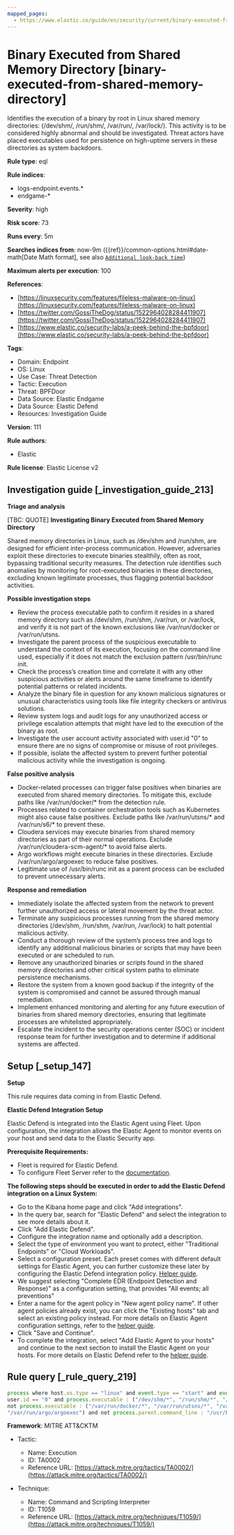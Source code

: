 ```yaml
---
mapped_pages:
  - https://www.elastic.co/guide/en/security/current/binary-executed-from-shared-memory-directory.html
---
```


# Binary Executed from Shared Memory Directory [binary-executed-from-shared-memory-directory]

Identifies the execution of a binary by root in Linux shared memory directories: (/dev/shm/, /run/shm/, /var/run/, /var/lock/). This activity is to be considered highly abnormal and should be investigated. Threat actors have placed executables used for persistence on high-uptime servers in these directories as system backdoors.

**Rule type**: eql

**Rule indices**:

* logs-endpoint.events.*
* endgame-*

**Severity**: high

**Risk score**: 73

**Runs every**: 5m

**Searches indices from**: now-9m ({{ref}}/common-options.html#date-math[Date Math format], see also [`Additional look-back time`](docs-content://solutions/security/detect-and-alert/create-detection-rule.md#rule-schedule))

**Maximum alerts per execution**: 100

**References**:

* [https://linuxsecurity.com/features/fileless-malware-on-linux](https://linuxsecurity.com/features/fileless-malware-on-linux)
* [https://twitter.com/GossiTheDog/status/1522964028284411907](https://twitter.com/GossiTheDog/status/1522964028284411907)
* [https://www.elastic.co/security-labs/a-peek-behind-the-bpfdoor](https://www.elastic.co/security-labs/a-peek-behind-the-bpfdoor)

**Tags**:

* Domain: Endpoint
* OS: Linux
* Use Case: Threat Detection
* Tactic: Execution
* Threat: BPFDoor
* Data Source: Elastic Endgame
* Data Source: Elastic Defend
* Resources: Investigation Guide

**Version**: 111

**Rule authors**:

* Elastic

**Rule license**: Elastic License v2

## Investigation guide [_investigation_guide_213]

**Triage and analysis**

[TBC: QUOTE]
**Investigating Binary Executed from Shared Memory Directory**

Shared memory directories in Linux, such as /dev/shm and /run/shm, are designed for efficient inter-process communication. However, adversaries exploit these directories to execute binaries stealthily, often as root, bypassing traditional security measures. The detection rule identifies such anomalies by monitoring for root-executed binaries in these directories, excluding known legitimate processes, thus flagging potential backdoor activities.

**Possible investigation steps**

* Review the process executable path to confirm it resides in a shared memory directory such as /dev/shm, /run/shm, /var/run, or /var/lock, and verify it is not part of the known exclusions like /var/run/docker or /var/run/utsns.
* Investigate the parent process of the suspicious executable to understand the context of its execution, focusing on the command line used, especially if it does not match the exclusion pattern /usr/bin/runc init.
* Check the process’s creation time and correlate it with any other suspicious activities or alerts around the same timeframe to identify potential patterns or related incidents.
* Analyze the binary file in question for any known malicious signatures or unusual characteristics using tools like file integrity checkers or antivirus solutions.
* Review system logs and audit logs for any unauthorized access or privilege escalation attempts that might have led to the execution of the binary as root.
* Investigate the user account activity associated with user.id "0" to ensure there are no signs of compromise or misuse of root privileges.
* If possible, isolate the affected system to prevent further potential malicious activity while the investigation is ongoing.

**False positive analysis**

* Docker-related processes can trigger false positives when binaries are executed from shared memory directories. To mitigate this, exclude paths like /var/run/docker/* from the detection rule.
* Processes related to container orchestration tools such as Kubernetes might also cause false positives. Exclude paths like /var/run/utsns/* and /var/run/s6/* to prevent these.
* Cloudera services may execute binaries from shared memory directories as part of their normal operations. Exclude /var/run/cloudera-scm-agent/* to avoid false alerts.
* Argo workflows might execute binaries in these directories. Exclude /var/run/argo/argoexec to reduce false positives.
* Legitimate use of /usr/bin/runc init as a parent process can be excluded to prevent unnecessary alerts.

**Response and remediation**

* Immediately isolate the affected system from the network to prevent further unauthorized access or lateral movement by the threat actor.
* Terminate any suspicious processes running from the shared memory directories (/dev/shm, /run/shm, /var/run, /var/lock) to halt potential malicious activity.
* Conduct a thorough review of the system’s process tree and logs to identify any additional malicious binaries or scripts that may have been executed or are scheduled to run.
* Remove any unauthorized binaries or scripts found in the shared memory directories and other critical system paths to eliminate persistence mechanisms.
* Restore the system from a known good backup if the integrity of the system is compromised and cannot be assured through manual remediation.
* Implement enhanced monitoring and alerting for any future execution of binaries from shared memory directories, ensuring that legitimate processes are whitelisted appropriately.
* Escalate the incident to the security operations center (SOC) or incident response team for further investigation and to determine if additional systems are affected.


## Setup [_setup_147]

**Setup**

This rule requires data coming in from Elastic Defend.

**Elastic Defend Integration Setup**

Elastic Defend is integrated into the Elastic Agent using Fleet. Upon configuration, the integration allows the Elastic Agent to monitor events on your host and send data to the Elastic Security app.

**Prerequisite Requirements:**

* Fleet is required for Elastic Defend.
* To configure Fleet Server refer to the [documentation](docs-content://reference/ingestion-tools/fleet/fleet-server.md).

**The following steps should be executed in order to add the Elastic Defend integration on a Linux System:**

* Go to the Kibana home page and click "Add integrations".
* In the query bar, search for "Elastic Defend" and select the integration to see more details about it.
* Click "Add Elastic Defend".
* Configure the integration name and optionally add a description.
* Select the type of environment you want to protect, either "Traditional Endpoints" or "Cloud Workloads".
* Select a configuration preset. Each preset comes with different default settings for Elastic Agent, you can further customize these later by configuring the Elastic Defend integration policy. [Helper guide](docs-content://solutions/security/configure-elastic-defend/configure-an-integration-policy-for-elastic-defend.md).
* We suggest selecting "Complete EDR (Endpoint Detection and Response)" as a configuration setting, that provides "All events; all preventions"
* Enter a name for the agent policy in "New agent policy name". If other agent policies already exist, you can click the "Existing hosts" tab and select an existing policy instead. For more details on Elastic Agent configuration settings, refer to the [helper guide](docs-content://reference/ingestion-tools/fleet/agent-policy.md).
* Click "Save and Continue".
* To complete the integration, select "Add Elastic Agent to your hosts" and continue to the next section to install the Elastic Agent on your hosts. For more details on Elastic Defend refer to the [helper guide](docs-content://solutions/security/configure-elastic-defend/install-elastic-defend.md).


## Rule query [_rule_query_219]

```js
process where host.os.type == "linux" and event.type == "start" and event.action in ("exec", "exec_event") and
user.id == "0" and process.executable : ("/dev/shm/*", "/run/shm/*", "/var/run/*", "/var/lock/*") and
not process.executable : ("/var/run/docker/*", "/var/run/utsns/*", "/var/run/s6/*", "/var/run/cloudera-scm-agent/*",
"/var/run/argo/argoexec") and not process.parent.command_line : "/usr/bin/runc init"
```

**Framework**: MITRE ATT&CKTM

* Tactic:

    * Name: Execution
    * ID: TA0002
    * Reference URL: [https://attack.mitre.org/tactics/TA0002/](https://attack.mitre.org/tactics/TA0002/)

* Technique:

    * Name: Command and Scripting Interpreter
    * ID: T1059
    * Reference URL: [https://attack.mitre.org/techniques/T1059/](https://attack.mitre.org/techniques/T1059/)



